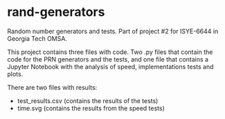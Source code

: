 # rand-generators
Random number generators and tests. Part of project #2 for ISYE-6644 in Georgia Tech OMSA.

This project contains three files with code. Two .py files that contain the code for
the PRN generators and the tests, and one file that contains a Jupyter Notebook with the
analysis of speed, implementations tests and plots.

There are two files with results:
- test_results.csv (contains the results of the tests)
- time.svg (contains the results from the speed tests)